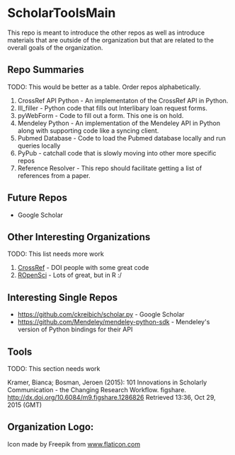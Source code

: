 # ScholarToolsMain
This repo is meant to introduce the other repos as well as introduce materials that are outside of the organization but that are related to the overall goals of the organization.

## Repo Summaries ##

TODO: This would be better as a table. Order repos alphabetically.

1. CrossRef API Python - An implementaton of the CrossRef API in Python.
1. Ill_filler - Python code that fills out Interlibary loan request forms.
1. pyWebForm - Code to fill out a form. This one is on hold.
1. Mendeley Python - An implementation of the Mendeley API in Python along with supporting code like a syncing client.
1. Pubmed Database - Code to load the Pubmed database locally and run queries locally
1. PyPub - catchall code that is slowly moving into other more specific repos
1. Reference Resolver - This repo should facilitate getting a list of references from a paper.

## Future Repos

+ Google Scholar

## Other Interesting Organizations

TODO: This list needs more work

1. [CrossRef](https://github.com/CrossRef) - DOI people with some great code
1. [ROpenSci](https://github.com/ropensci) - Lots of great, but in R :/

## Interesting Single Repos

+ https://github.com/ckreibich/scholar.py - Google Scholar
+ https://github.com/Mendeley/mendeley-python-sdk - Mendeley's version of Python bindings for their API

## Tools

TODO: This section needs work

Kramer, Bianca; Bosman, Jeroen (2015): 101 Innovations in Scholarly Communication - the Changing Research Workflow. figshare.
http://dx.doi.org/10.6084/m9.figshare.1286826
Retrieved 13:36, Oct 29, 2015 (GMT)

## Organization Logo:
Icon made by Freepik from www.flaticon.com 
